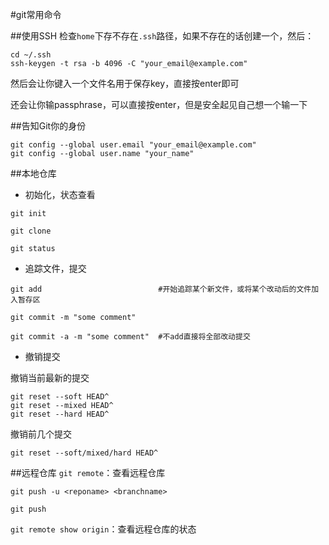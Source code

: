 #git常用命令

##使用SSH
检查`home`下存不存在`.ssh`路径，如果不存在的话创建一个，然后：
```
cd ~/.ssh
ssh-keygen -t rsa -b 4096 -C "your_email@example.com"
```
然后会让你键入一个文件名用于保存key，直接按enter即可

还会让你输passphrase，可以直接按enter，但是安全起见自己想一个输一下

##告知Git你的身份
```
git config --global user.email "your_email@example.com"
git config --global user.name "your_name"
```

##本地仓库
+ 初始化，状态查看

```
git init

git clone

git status
```

+ 追踪文件，提交

```
git add                          #开始追踪某个新文件，或将某个改动后的文件加入暂存区

git commit -m "some comment"

git commit -a -m "some comment"  #不add直接将全部改动提交
```

+ 撤销提交

撤销当前最新的提交
```
git reset --soft HEAD^
git reset --mixed HEAD^
git reset --hard HEAD^
```
撤销前几个提交
```
git reset --soft/mixed/hard HEAD^
```



##远程仓库
`git remote`：查看远程仓库

`git push -u <reponame> <branchname>`

`git push`

`git remote show origin`：查看远程仓库的状态
